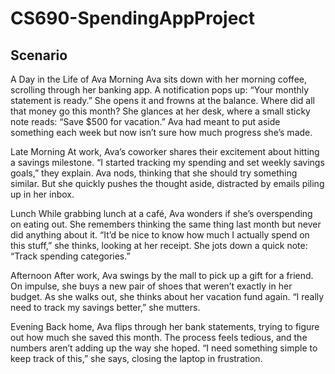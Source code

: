 # CS690-SpendingAppProject
## Scenario
A Day in the Life of Ava
Morning
Ava sits down with her morning coffee, scrolling through her banking app. A notification pops up: “Your monthly statement is ready.” She opens it and frowns at the balance. Where did all that money go this month?
She glances at her desk, where a small sticky note reads: “Save $500 for vacation.” Ava had meant to put aside something each week but now isn’t sure how much progress she’s made.
 
Late Morning
At work, Ava’s coworker shares their excitement about hitting a savings milestone. “I started tracking my spending and set weekly savings goals,” they explain. Ava nods, thinking that she should try something similar. But she quickly pushes the thought aside, distracted by emails piling up in her inbox.
 
Lunch
While grabbing lunch at a café, Ava wonders if she’s overspending on eating out. She remembers thinking the same thing last month but never did anything about it. “It’d be nice to know how much I actually spend on this stuff,” she thinks, looking at her receipt.
She jots down a quick note: “Track spending categories.”
 
Afternoon
After work, Ava swings by the mall to pick up a gift for a friend. On impulse, she buys a new pair of shoes that weren’t exactly in her budget.
As she walks out, she thinks about her vacation fund again. “I really need to track my savings better,” she mutters.
 
Evening
Back home, Ava flips through her bank statements, trying to figure out how much she saved this month. The process feels tedious, and the numbers aren’t adding up the way she hoped. “I need something simple to keep track of this,” she says, closing the laptop in frustration.
